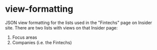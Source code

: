 # view-formatting
JSON view formatting for the lists used in the "Fintechs" page on Insider site.
There are two lists with views on that Insider page:
  1. Focus areas
  2. Companies (i.e. the Fintechs)

